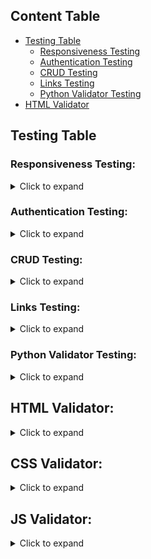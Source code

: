 ## Content Table
- [Testing Table](#testing-table)
    - [Responsiveness Testing](#responsiveness-testing)
    - [Authentication Testing](#authentication-testing)
    - [CRUD Testing](#crud-testing)
    - [Links Testing](#links-testing)
    - [Python Validator Testing](#python-validator-testing)
- [HTML Validator](#html-validator)

## Testing Table

### Responsiveness Testing:
<details>
<summary>Click to expand</summary>

| **TEST** | **ACTION** | **EXPECTATION** | **RESULT** |
| -------- | ---------- | --------------- | ---------- |
|Home Page | Size down from 1920px to 320px using Dev Tool on Chrome, Mozilla and Explorer. Safari has been so far tested only on mobile devices without the Dev Tool due to missing hardware. | Elements look good down to 320px | ✅ |
|Menu Page | Size down from 1920px to 320px using Dev Tool on Chrome, Mozilla and Explorer. Safari has been so far tested only on mobile devices without the Dev Tool due to missing hardware.| Elements look good down to 320px | ✅ |
|Ingredients Page |Size down from 1920px to 320px using Dev Tool on Chrome, Mozilla and Explorer. Safari has been so far tested only on mobile devices without the Dev Tool due to missing hardware.|Elements look good down to 320px|✅|
|Staff Portal|Size down from 1920px to 320px using Dev Tool on Chrome, Mozilla and Explorer. Safari has been so far tested only on mobile devices without the Dev Tool due to missing hardware.|Elements look good down to 320px|✅|
|Staff Portal: Modals for Login/Register, modify password and logout|Size down from 1920px to 320px using Dev Tool on Chrome, Mozilla and Explorer. Safari has been so far tested only on mobile devices without the Dev Tool due to missing hardware.|Elements look good down to 320px|✅|
|Add Ingredient Page|Size down from 1920px to 320px using Dev Tool on Chrome, Mozilla and Explorer. Safari has been so far tested only on mobile devices without the Dev Tool due to missing hardware.|Elements look good down to 320px|✅|
|Add Menu Item Page|Size down from 1920px to 320px using Dev Tool on Chrome, Mozilla and Explorer. Safari has been so far tested only on mobile devices without the Dev Tool due to missing hardware.|Elements look good down to 320px|✅|
|Manage Ingredients Page|Size down from 1920px to 320px using Dev Tool on Chrome, Mozilla and Explorer. Safari has been so far tested only on mobile devices without the Dev Tool due to missing hardware.|Elements look good down to 320px|✅|
|Manage Ingredients Edit Modal/Delete Modal|Size down from 1920px to 320px using Dev Tool on Chrome, Mozilla and Explorer. Safari has been so far tested only on mobile devices without the Dev Tool due to missing hardware.|Elements look good down to 320px|✅|
|Manage Menu Items Page|Size down from 1920px to 320px using Dev Tool on Chrome, Mozilla and Explorer. Safari has been so far tested only on mobile devices without the Dev Tool due to missing hardware.|Elements look good down to 320px|✅|
|Manage Menu Items Edit Modal/Delete Modal|Size down from 1920px to 320px using Dev Tool on Chrome, Mozilla and Explorer. Safari has been so far tested only on mobile devices without the Dev Tool due to missing hardware.|Elements look good down to 320px|✅|
</details>

### Authentication Testing:
<details>
<summary>Click to expand</summary>

| **TEST** | **ACTION** | **EXPECTATION** | **RESULT** |
| -------- | ---------- | --------------- | ---------- |
| Staff Portal | Login with approved Staff User | Correctly logs in, redirect to Staff Portal, receive feedback message with the correct username, Staff Portal welcomes the user with the correct username |✅|
| Staff Portal | Login with invalid data | Login fails, redirect to Staff Portal, receive feedback message informing the failed login, reopen login modal showcasing the error message that caused the login to fail |✅|
| Staff Portal | Login with not approved account | Login fails, redirect to Staff Portal, receive feedback message informing that the user requires approval |✅|
| Staff Portal | Login with not staff account | Correctly logs in, shows prompt of restriced access to staff accounts only, prompts to head to the Home Page |✅|
| Staff Portal | When logged in, use the logout option | Logout modal correctly opens asking for logout confirmation. Correctly logs out and redirects to Staff Portal if confirmed |✅|
| Staff Portal | Register Account | Correctly registers account, redirect to Staff Portal, receive feedback message informing the user to await the approval, the user is correctly not approved |✅|
| Staff Portal | Register Account with non unique name | Registration process fails, redirects to Staff Portal, receive feedback message informing the user that the registration process failed, reopen login/register modal in the correct tab, showcase error message of username alredy in use |✅|
| Staff Portal | Register Account with a username with less than 3 charachters | Registration process fails, redirects to Staff Portal, receive feedback message informing the user that the registration process failed, reopen login/register modal in the correct tab, show correct error message |✅|
| Staff Portal | Modify password of logged in user with correct data | Password modification executes correctly, redirects to Staff Portal, user receives positive feedback |✅|
| Staff Portal | Modify password of logged in user with incorrect data | Password modification fails, redirects to Staff Portal, receive feedback messaging informing the user that the process failed, reopen Password Modification modal, show error message of the fields affected |✅|
| Staff Portal | Reopen Password Modification modal after an error occured | Error messages correctly reset |✅|
| Add Ingredient Page | When logged in, use the logout option | Logout modal correctly opens asking for logout confirmation. Correctly logs out and redirects to Staff Portal if confirmed |✅|
| Add Ingredient Page | Logged in as a not staff user | Correctly restricts access asking to go back to the Home Page |✅|
| Add Ingredient Page | Access page when not logged in | Correctly restricts access asking to login through the Staff Portal |✅|
| Add Menu Item Page | When logged in, use the logout option | Logout modal correctly opens asking for logout confirmation. Correctly logs out and redirects to Staff Portal if confirmed |✅|
| Add Menu Item Page | Logged in as a not staff user | Correctly restricts access asking to go back to the Home Page |✅|
| Add Menu Item Page | Access page when not logged in | Correctly restricts access asking to login through the Staff Portal |✅|
| Manage Ingredients Page | When logged in, use the logout option | Logout modal correctly opens asking for logout confirmation. Correctly logs out and redirects to Staff Portal if confirmed |✅|
| Manage Ingredients Page | Logged in as a not staff user | Correctly restricts access asking to go back to the Home Page |✅|
| Manage Ingredients Page | Access page when not logged in | Correctly restricts access asking to login through the Staff Portal |✅|
| Manage Menu Items Page | When logged in, use the logout option | Logout modal correctly opens asking for logout confirmation. Correctly logs out and redirects to Staff Portal if confirmed |✅|
| Manage Menu Items Page | Logged in as a not staff user | Correctly restricts access asking to go back to the Home Page |✅|
| Manage Menu Items Page | Access page when not logged in | Correctly restricts access asking to login through the Staff Portal |✅|
</details>

### CRUD Testing:
<details>
<summary>Click to expand</summary>

| **TEST** | **ACTION** | **EXPECTATION** | **RESULT** |
| -------- | ---------- | --------------- | ---------- |
|Add Ingredient Page||||
|Create Ingredient| Add new Instance to Ingredient Model| Instance created|✅|
|Create Ingredient|Create Ingredient with Image| Instance created, Image uploaded to Cloudinary with the correct name: ingredient_ID|✅|
|Create Ingredient|Create Ingredient without Image| Instance created, Image set to default image|✅|
|Create Ingredient|Add new Instance to Ingredient Model with non-unique name| Form not valid, redirect to Add Ingredient page, error message informs the user|✅|
|Create Ingredient|Add new Instance to Ingredient Model with a file that is not an image format| Form not valid, redirect to Add Ingredient page, error message informs the user|✅|
|Add Menu Item Page||||
|Create Pizza Menu Item| Add new Instance to Pizza Model| Instance created|✅|
|Create Pizza Menu Item|Create Pizza with Image| Instance created, Image uploaded to Cloudinary with the correct name: pizza_ID|✅|
|Create Pizza Menu Item|Create Pizza without Image| Instance created, Image set to default image|✅|
|Create Pizza Menu Item| Add new Instance to Pizza Model with Selector open but set to Placeholder| Instance created, Ingredient Selector has been correctly ignored|✅|
|Create Pizza Menu Item| Add new Instance to Pizza Model with 2 selectors with the same ingredient| Form not valid, redirect to Add Menu Item page, error message informs the user|✅|
|Create Pizza Menu Item|Add new Instance to Pizza Model with non-unique name| Form not valid, redirect to Add Menu Item page, error message informs the user|✅|
|Create Pizza Menu Item|Add new Instance to Pizza Model with a file that is not an image format| Form not valid, redirect to Add Menu Item page, error message informs the user|✅|
| Manage Ingredients Page |  |  |  |
| Manage Ingredients | Order of appearance | Ingredients are correctly ordered based on Ingredient Category Order and then alphabetically | ✅ |
| Manage Ingredients| Click the Edit button | Correctly opens the selected Ingredient Modal and populates it with the correct data| ✅ |
| Manage Ingredients| Upload new Image | Correctly changes the image preview to the new image, new image's name correctly assigned to ingredient_ID, old image correctly overwritten| ✅ |
| Manage Ingredients| Check Remove Image Box | Correctly removes the existing image and setting the current image to the default image | ✅ |
| Manage Ingredients| Upload new image while simultaneously checking the "remove image" box | Remove image overrides the uploaded image resulting in the new image being the default assigned image | ✅ |
| Manage Ingredients| Change the ingredient name to another ingredients existing name | Form not valid, redirects to Manage Ingredients Page, reopens the Edit Modal of the invalid Ingredient, correctly repopulates the values in the modal, error message informs the user| ✅ |
| Manage Ingredients| Edit the Ingredient with a non image file | Form not valid, redirects to Manage Ingredients Page, reopens the Edit Modal of the invalid Ingredient, correctly repopulates the values in the modal, error message informs the user| ✅ |
| Manage Ingredients| Close the edit modal after it was automatically opened due to an invalid form | Error messages correctly reset as to not appear in next Modals| ✅ |
|Manage Ingredients| Delete the Ingredient| Correctly opens the selected Ingredients delete modal and upon confirmation correctly deletes the instance, correctly deletes the image associated to the ingredient from Cloudinary | ✅ |
| Manage Menu Item Page |  |  |  |
| Manage Menu Item | Order of appearance | Menu Items correctly ordered alphabetically | ✅ |
| Manage Menu Item | Click the Edit button | Correctly opens the selected Menu Item Modal and populates it with the correct data| ✅ |
| Manage Menu Item | Upload new Image | Correctly changes the image preview to the new image, new image's name correctly assigned to pizza_ID, old image correctly overwritten| ✅ |
| Manage Menu Item | Check Remove Image Box | Correctly removes the existing image and setting the current image to the default image | ✅ |
| Manage Menu Item | Upload new image while simultaneously checking the "remove image" box | Remove image overrides the uploaded image resulting in the new image being the default assigned image | ✅ |
| Manage Menu Item | Change the menu item name to another menu items existing name | Form not valid, redirects to Manage Menu Items Page, reopens the Edit Modal of the invalid Menu Item, correctly repopulates the values in the modal, error message informs the user | ✅ |
| Manage Menu Item | Edit the Menu Item with a non image file | Form not valid, redirects to Manage Menu Items Page, reopens the Edit Modal of the invalid Menu Item, correctly repopulates the values in the modal, error message informs the user | ✅ |
| Manage Menu Item | Edit the Menu Item by adding 2 of the same ingredient | Form not valid, redirects to Manage Menu Items Page, reopens the Edit Modal of the invalid Menu Item, correctly repopulates the values in the modal, error message informs the user | ✅ |
| Manage Menu Item | Edit the Menu Item with an empty Ingredient Selector | Instance correctly created, the empty ingredient selector was correctly ignored | ✅ |
| Manage Menu Item | Close the edit modal after it was automatically opened due to an invalid form | Error messages correctly reset as to not appear in next Modals | ✅ |
| Manage Menu Item | Delete the Menu Item | Correctly opens the selected Menu Items delete modal and upon confirmation correctly deletes the instance, correctly deletes the image associated to the menu item from Cloudinary | ✅ |
</details>

### Links Testing:
<details>
<summary>Click to expand</summary>

| **TEST** | **ACTION** | **EXPECTATION** | **RESULT** |
| -------- | ---------- | --------------- | ---------- |
| Base | Click on Navigation Links | Correctly routed to the associated link |✅|
| Base | Logged in as Staff User | Correctly show the Staff Portal link |✅|
| Base | Hover the Staff Portal Link | Correctly opens a dropdown menu |✅|
| Home Page | Click on Home Page Buttons | Correctly routed to the associated page |✅|
| Footer | Click on Map Icon | Correctly opens a new Tab to Google Maps |✅|
| Footer | Click on Social Links | Correctly opens a new Tab to the associated links |✅|
| Menu Page | Click on Tabs | Correctly populates the tab content |✅|
| Menu Page | Click on Ingredient | Correctly routed to the Ingredients Page, correctly opens the associated Ingredient Category tab after a short delay, correctly scrolls to the chosen Ingredient |✅|
| Ingredient Page | Click on Tabs | Correctly populates the tab content |✅|
| Ingredient Page | Click on Staff Portal Links | Correctly routes the user to the associated page chosen |✅|
</details>

### Python Validator Testing:
<details>
<summary>Click to expand</summary>

The modules have been tested and reviewed using the Code Institute's linter.<br>

There is one line in staff_portal - views.py and users - middleware.py that exceed the recommended 79 characters.<br>
The code works regardless but breaking these specific lines into multiple lines exceeds my current capabilities.

| **TEST** | **ACTION** | **EXPECTATION** | **RESULT** |
| -------- | ---------- | --------------- | ---------- |
| da_salvino - urls.py | PEP8 Validator| No issues found |✅|
| home - apps.py | PEP8 Validator| No issues found |✅|
| home - urls.py | PEP8 Validator| No issues found |✅|
| home - views.py | PEP8 Validator| No issues found |✅|
| ingredients - apps.py | PEP8 Validator| No issues found |✅|
| ingredients - urls.py | PEP8 Validator| No issues found |✅|
| ingredients - views.py | PEP8 Validator| No issues found |✅|
| menu - apps.py | PEP8 Validator| No issues found |✅|
| menu - urls.py | PEP8 Validator| No issues found |✅|
| menu - views.py | PEP8 Validator| No issues found |✅|
| staff_portal - admin.py | PEP8 Validator| No issues found |✅|
| staff_portal - apps.py | PEP8 Validator| No issues found |✅|
| staff_portal - forms.py | PEP8 Validator| No issues found |✅|
| staff_portal - models.py | PEP8 Validator| No issues found |✅|
| staff_portal - urls.py | PEP8 Validator| No issues found |✅|
| staff_portal - views.py | PEP8 Validator| No issues found |❗|
| users - admin.py | PEP8 Validator| No issues found |✅|
| users - apps.py | PEP8 Validator| No issues found |✅|
| users - middleware.py | PEP8 Validator| No issues found |❗|
| users - urls.py | PEP8 Validator| No issues found |✅|
| users - views.py | PEP8 Validator| No issues found |✅|
</details>

## HTML Validator:
<details>
<summary>Click to expand</summary>

For the HTML validation, all pages passed except for two, where the validator mistakenly flagged the src attribute in 'img src="{{ ingredient.image.url }}"' and 'img src="{{ pizza.image.url }}"' as empty. This issue arises because the validator doesn't recognize dynamic Django template language, which populates the src attribute with the URL of an ingredient's/menu item's image at runtime.

![Home Page Validator](/static/media/readme/home-validator.png)
![Menu Page Validator](/static/media/readme/menu-validator.png)
![Ingredients Page Validator](/static/media/readme/ingredients-validator.png)
![Staff Portal Validator](/static/media/readme/staff-validator.png)
![Add Ingredient Validator](/static/media/readme/add-ingredient-validator.png)
![Add Menu Item Validator](/static/media/readme/add-menu-validator.png)
![Manage Ingredient Validator](/static/media/readme/manage-ingredients-validator.png)
![Manage Menu Item Validator](/static/media/readme/manage-menu-validator.png)
</details>

## CSS Validator:
<details>
<summary>Click to expand</summary>

![CSS validator](/static/media/readme/css-validator.png)
</details>

## JS Validator:
<details>
<summary>Click to expand</summary>

![JS Validator](/static/media/readme/js-validator.png)
</details>